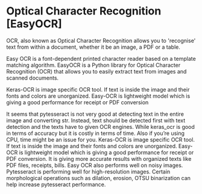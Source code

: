 # Optical Character Recognition [EasyOCR]


OCR, also known as Optical Character Recognition allows you to 'recognise' text from within a document, whether it be an image, a PDF or a table.

Easy OCR is a font-dependent printed character reader based on a template matching algorithm. 
EasyOCR is a Python library for Optical Character Recognition (OCR) that allows you to easily extract text from images and scanned documents. 

Keras-OCR is image specific OCR tool. If text is inside the image and their fonts and colors are unorganized. Easy-OCR is lightweight model which is giving a good performance for receipt or PDF conversion

It seems that pytesseract is not very good at detecting text in the entire image and converting str. Instead, text should be detected first with text detection and the texts have to given OCR engines.
While keras_ocr is good in terms of accuracy but it is costly in terms of time. Also if you’re using CPU, time might be an issue for you. Keras-OCR is image specific OCR tool. If text is inside the image and their fonts and colors are unorganized.
Easy-OCR is lightweight model which is giving a good performance for receipt or PDF conversion. It is giving more accurate results with organized texts like PDF files, receipts, bills. Easy OCR also performs well on noisy images.
Pytesseract is performing well for high-resolution images. Certain morphological operations such as dilation, erosion, OTSU binarization can help increase pytesseract performance.
